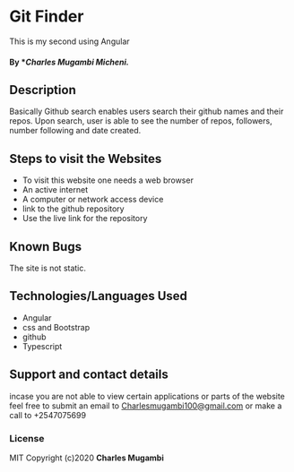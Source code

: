 # Git Finder
This is my second using Angular
#### By **Charles Mugambi Micheni.*
## Description
 Basically Github search enables users search their github names and their repos. Upon search, user is able to see the number of repos, followers, number following and date created.

## Steps to visit the Websites
* To visit this website one needs a web browser
* An active internet
* A computer or network access device
* link to the github repository
* Use the live link for the repository 

## Known Bugs
The site is not static.
## Technologies/Languages Used
* Angular
* css and Bootstrap
* github
* Typescript
## Support and contact details
incase you are not able to view certain applications or parts of the website feel free to submit an email to Charlesmugambi100@gmail.com or make a call to +2547075699

### License
MIT
Copyright (c)2020 **Charles Mugambi**